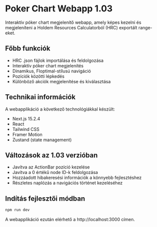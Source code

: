 # Poker Chart Webapp 1.03

Interaktív póker chart megjelenítő webapp, amely képes kezelni és megjeleníteni a Holdem Resources Calculatorból (HRC) exportált range-eket.

## Főbb funkciók

- HRC .json fájlok importálása és feldolgozása
- Interaktív póker chart megjelenítés
- Dinamikus, Floptimal-stílusú navigáció
- Pozíciók közötti lépkedés
- Különböző akciók megjelenítése és kiválasztása

## Technikai információk

A webapplikáció a következő technológiákkal készült:

- Next.js 15.2.4
- React
- Tailwind CSS
- Framer Motion
- Zustand (state management)

## Változások az 1.03 verzióban

- Javítva az ActionBar pozíció kezelése
- Javítva a 0 értékű node ID-k feldolgozása
- Hozzáadott hibakeresési információk a könnyebb fejlesztéshez
- Részletes naplózás a navigációs történet kezeléséhez

## Indítás fejlesztői módban

```bash
npm run dev
```

A webapplikáció ezután elérhető a http://localhost:3000 címen.